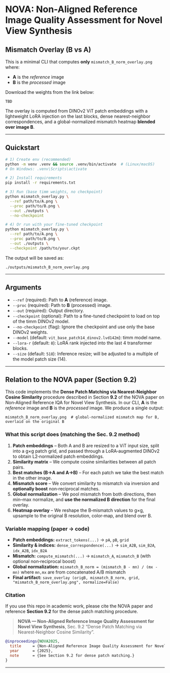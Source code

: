 # NOVA: Non-Aligned Reference Image Quality Assessment for Novel View Synthesis
## Mismatch Overlay (B vs A)

This is a minimal CLI that computes **only** `mismatch_B_norm_overlay.png` where:
- **A** is the *reference* image
- **B** is the *processed* image

Download the weights from the link below:
```
TBD
```
The overlay is computed from DINOv2 ViT patch embeddings with a lightweight LoRA injection on the last blocks, dense nearest-neighbor correspondences, and a global-normalized mismatch heatmap **blended over image B**.

---

## Quickstart

```bash
# 1) Create env (recommended)
python -m venv .venv && source .venv/bin/activate  # (Linux/macOS)
# On Windows: .venv\Scripts\activate

# 2) Install requirements
pip install -r requirements.txt

# 3) Run (base timm weights, no checkpoint)
python mismatch_overlay.py \
  --ref path/to/A.png \
  --proc path/to/B.png \
  --out ./outputs \
  --no-checkpoint

# 4) Or run with your fine-tuned checkpoint
python mismatch_overlay.py \
  --ref path/to/A.png \
  --proc path/to/B.png \
  --out ./outputs \
  --checkpoint /path/to/your.ckpt
```

The output will be saved as:
```
./outputs/mismatch_B_norm_overlay.png
```

---

## Arguments

- `--ref` (required): Path to **A** (reference) image.
- `--proc` (required): Path to **B** (processed) image.
- `--out` (required): Output directory.
- `--checkpoint` (optional): Path to a fine-tuned checkpoint to load on top of the timm DINOv2 model.
- `--no-checkpoint` (flag): Ignore the checkpoint and use only the base DINOv2 weights.
- `--model` (default: `vit_base_patch14_dinov2.lvd142m`): timm model name.
- `--lora-r` (default: `8`): LoRA rank injected into the last 4 transformer blocks.
- `--size` (default: `518`): Inference resize; will be adjusted to a multiple of the model patch size (14).

---

## Relation to the NOVA paper (Section **9.2**)

This code implements the **Dense Patch Matching via Nearest‑Neighbor Cosine Similarity** procedure described in Section **9.2** of the NOVA paper on Non‑Aligned Reference IQA for Novel View Synthesis. In our CLI, **A** is the *reference* image and **B** is the *processed* image. We produce a single output:
```
mismatch_B_norm_overlay.png  # global‑normalized mismatch map for B, overlaid on the original B
```

### What this script does (matching the Sec. 9.2 method)
1. **Patch embeddings** – Both A and B are resized to a ViT input size, split into a g×g patch grid, and passed through a LoRA‑augmented DINOv2 to obtain L2‑normalized patch embeddings.
2. **Similarity matrix** – We compute cosine similarities between all patch pairs.
3. **Best matches (B→A and A→B)** – For each patch we take the best match in the other image.
4. **Mismatch score** – We convert similarity to mismatch via inversion and **optionally boost** non‑reciprocal matches.
5. **Global normalization** – We pool mismatch from both directions, then min–max normalize, and **use the normalized B direction** for the final overlay.
6. **Heatmap overlay** – We reshape the B‑mismatch values to g×g, upsample to the original B resolution, color‑map, and blend over B.

### Variable mapping (paper → code)
- **Patch embeddings:** `extract_tokens(...)` → `pA`, `pB`, `grid`
- **Similarity & indices:** `dense_correspondence(...)` → `sim_A2B`, `sim_B2A`, `idx_A2B`, `idx_B2A`
- **Mismatch:** `compute_mismatch(...)` → `mismatch_A`, `mismatch_B` (with optional non‑reciprocal boost)
- **Global normalization:** `mismatch_B_norm = (mismatch_B - mn) / (mx - mn)` where `mn,mx` are from concatenated A/B mismatch
- **Final artifact:** `save_overlay (origB, mismatch_B_norm, grid, "mismatch_B_norm_overlay.png", normalize=False)`

### Citation
If you use this repo in academic work, please cite the NOVA paper and reference **Section 9.2** for the dense patch matching procedure.

> **NOVA — Non‑Aligned Reference Image Quality Assessment for Novel View Synthesis**, Sec. 9.2 “Dense Patch Matching via Nearest‑Neighbor Cosine Similarity”.

```bibtex
@inproceedings{NOVA2025,
  title     = {Non-Aligned Reference Image Quality Assessment for Novel View Synthesis (NOVA)},
  year      = {2025},
  note      = {See Section 9.2 for dense patch matching.}
}
```

---
